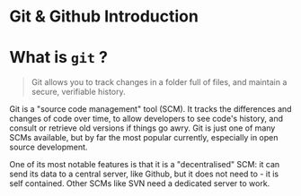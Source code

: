 # Git & Github Introduction

# What is `git` ?

> Git allows you to track changes in a folder full of files, and maintain a secure, verifiable history.

Git is a "source code management" tool (SCM). It tracks the differences and changes of code over time, to allow developers to see code's history, and consult or retrieve old versions if things go awry. Git is just one of many SCMs available, but by far the most popular currently, especially in open source development.

One of its most notable features is that it is a "decentralised" SCM: it can send its data to a central server, like Github, but it does not need to - it is self contained. Other SCMs like SVN need a dedicated server to work.